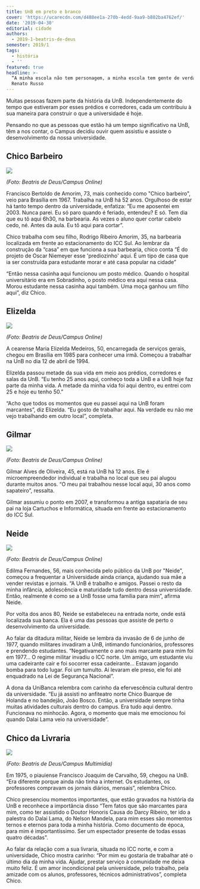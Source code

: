 ```yaml
---
title: UnB em preto e branco
cover: 'https://ucarecdn.com/d488ee1a-270b-4edd-9aa9-b802ba4762ef/'
date: '2019-04-30'
editorial: cidade
authors:
  - 2019-1-beatris-de-deus
semester: 2019/1
tags:
  - história
  - ''
featured: true
headline: >-
  “A minha escola não tem personagem, a minha escola tem gente de verdade” -
  Renato Russo
---
```

Muitas pessoas fazem parte da história da UnB. Independentemente do tempo que estiveram por esses prédios e corredores, cada um contribuiu à sua maneira para construir o que a universidade é hoje.

 Pensando no que as pessoas que estão há um tempo significativo na UnB, têm a nos contar, o Campus decidiu ouvir quem assistiu e assiste o desenvolvimento da nossa universidade.

## Chico Barbeiro

![](https://ucarecdn.com/3459306e-16c1-40a3-99b9-acf258c4d00f/)

_(Foto: Beatris de Deus/Campus Online)_

Francisco Bertoldo de Amorim, 73, mais conhecido como "Chico barbeiro", veio para Brasília em 1967. Trabalha na UnB há 52 anos. Orgulhoso de estar há tanto tempo dentro da universidade, enfatiza: “Eu me aposentei em 2003. Nunca parei. Eu só paro quando é feriado, entendeu? E só. Tem dia que eu tô aqui 6h30, na barbearia. As vezes o aluno quer cortar cabelo cedo, né. Antes da aula. Eu tô aqui para cortar”.

Chico trabalha com seu filho, Rodrigo Ribeiro Amorim, 35, na barbearia localizada em frente ao estacionamento do ICC Sul. Ao lembrar da construção da “casa” em que funciona a sua barbearia, chico conta “É do projeto de Oscar Niemeyer esse 'prediozinho' aqui. É um tipo de casa que ia ser construída para estudante morar e até casa popular na cidade”

“Então nessa casinha aqui funcionou um posto médico. Quando o hospital universitário era em Sobradinho, o posto médico era aqui nessa casa. Morou estudante nessa casinha aqui também. Uma moça ganhou um filho aqui”, diz Chico. 

## Elizelda

![](https://ucarecdn.com/baa68031-99db-445f-86ef-240ada2e569a/)

_(Foto: Beatris de Deus/Campus Online)_

A cearense Maria Elizelda Medeiros, 50, encarregada de serviços gerais, chegou em Brasília em 1985 para conhecer uma irmã. Começou a trabalhar na UnB no dia 12 de abril de 1994.  

Elizelda passou metade da sua vida em meio aos prédios, corredores e salas da UnB. “Eu tenho 25 anos aqui, conheço toda a UnB e a UnB hoje faz parte da minha vida. A metade da minha vida foi aqui dentro, eu entrei com 25 e hoje eu tenho 50.”

“Acho que todos os momentos que eu passei aqui na UnB foram marcantes”, diz Elizelda. “Eu gosto de trabalhar aqui. Na verdade eu não me vejo trabalhando em outro local”, completa. 

## Gilmar

![](https://ucarecdn.com/dd19ed81-0066-407d-b6fa-39dbe7f7a395/)

_(Foto: Beatris de Deus/Campus Online)_

Gilmar Alves de Oliveira, 45, está na UnB há 12 anos. Ele é microempreendedor individual e trabalha no local que seu pai alugou durante muitos anos. “O meu pai trabalhou nesse local aqui, 30 anos como sapateiro”, ressalta. 

Gilmar assumiu o ponto em 2007, e transformou a antiga sapataria de seu pai na loja Cartuchos e Informática, situada em frente ao estacionamento do ICC Sul. 

## Neide

![](https://ucarecdn.com/b317b4a7-64ed-48d3-ae8a-5568a26e448c/)

_(Foto: Beatris de Deus/Campus Online)_

Edilma Fernandes, 56, mais conhecida pelo público da UnB por "Neide", começou a frequentar a Universidade ainda criança, ajudando sua mãe a vender revistas e jornais. “A UnB é trabalho e amigos. Passei o resto da minha infância, adolescência e maturidade tudo dentro dessa universidade. Então, realmente é como se a UnB fosse uma família para mim”, afirma Neide. 

Por volta dos anos 80, Neide se estabeleceu na entrada norte, onde está localizada sua banca. Ela é uma das pessoas que assiste de perto o desenvolvimento da universidade.

Ao falar da ditadura militar, Neide se lembra da invasão de 6 de junho de 1977, quando militares invadiram a UnB, intimando funcionários, professores e prendendo estudantes. “Negativamente o ano mais marcante para mim foi em 1977... O regime militar invadiu o ICC norte. Um amigo, um estudante viu uma cadeirante cair e foi socorrer essa cadeirante... Estavam jogando bomba para todo lugar. Foi um tumulto. Aí levaram ele preso, ele foi até enquadrado na Lei de Segurança Nacional”. 

A dona da UniBanca relembra com carinho da efervescência cultural dentro da universidade. “Eu já assisti no anfiteatro norte Chico Buarque de Holanda e no bandejão, João Bosco. Então, a universidade sempre tinha muitas atividades culturais dentro do campus. Era tudo aqui dentro.  Funcionava no minhocão. Agora, o momento que mais me emocionou foi quando Dalai Lama veio na universidade”.

## Chico da Livraria

![](https://ucarecdn.com/01c37441-3df3-4b5f-ad4d-dd355e3f6d1c/)

_(Foto: Beatris de Deus/Campus Multimídia)_

Em 1975, o piauiense Francisco Joaquim de Carvalho, 59, chegou na UnB. “Era diferente porque ainda não tinha a internet. Os estudantes, os professores compravam os jornais diários, mensais”, relembra Chico.

Chico presenciou momentos importantes, que estão gravados na história da UnB e reconhece a importância disso “Tem fatos que são marcantes para mim, como ter assistido o Doutor Honoris Causa do Darcy Ribeiro, ter ido a palestra do Dalai Lama, do Nelson Mandela, para mim esses são momentos ternos e eternos para toda a minha história. Como documento de época, para mim é importantíssimo. Ser um espectador presente de todas essas quatro décadas". 

Ao falar da relação com a sua livraria, situada no ICC norte, e com a universidade, Chico mostra carinho: “Por mim eu gostaria de trabalhar até o último dia da minha vida. Ajudar, prestar serviço à comunidade me deixa muito feliz. É um amor incondicional pela universidade, pelo trabalho, pela amizade com os alunos, professores, técnicos administrativos”, completa Chico.
